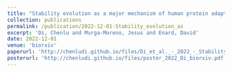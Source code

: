 ```yaml
---
title: "Stability evolution as a major mechanism of human protein adaptation in response to viruses"
collection: publications
permalink: /publication/2022-12-01-Stability_evolution_as
excerpt: 'Di, Chenlu and Murga-Moreno, Jesus and Enard, David'
date: 2022-12-01
venue: 'biorxiv'
paperurl: 'http://chenludi.github.io/files/Di_et_al._-_2022_-_Stability_evolution_as_a_major_mechanism_of_human_.pdf'
posterurl: 'http://chenludi.github.io/files/poster_2022_Di_biorxiv.pdf'
---
```

